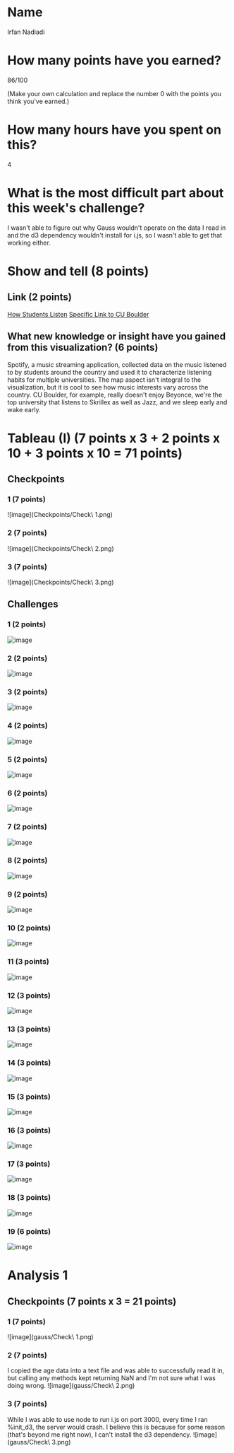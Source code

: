 # Name

Irfan Nadiadi

# How many points have you earned?

86/100

(Make your own calculation and replace the number 0 with the points you think you've earned.)

# How many hours have you spent on this?

4

# What is the most difficult part about this week's challenge?

I wasn't able to figure out why Gauss wouldn't operate on the data I read in and the d3 dependency wouldn't install for i.js, so I wasn't able to get that working either.

# Show and tell (8 points)

## Link (2 points)

[How Students Listen](http://static.echonest.com/HowStudentsListen/)
[Specific Link to CU Boulder](http://static.echonest.com/HowStudentsListen/school.html?school=university%20colorado%20boulder)

## What new knowledge or insight have you gained from this visualization? (6 points)

Spotify, a music streaming application, collected data on the music listened to by students around the country and used it to characterize listening habits for multiple universities. The map aspect isn't integral to the visualization, but it is cool to see how music interests vary across the country. CU Boulder, for example, really doesn't enjoy Beyonce, we're the top university that listens to Skrillex as well as Jazz, and we sleep early and wake early.

# Tableau (I) (7 points x 3 + 2 points x 10 + 3 points x 10 = 71 points)

## Checkpoints

### 1 (7 points)

![image](Checkpoints/Check\ 1.png)

### 2 (7 points)

![image](Checkpoints/Check\ 2.png)

### 3 (7 points)

![image](Checkpoints/Check\ 3.png)

## Challenges

### 1 (2 points)

![image](Challenges/1.png)

### 2 (2 points)

![image](Challenges/2.png)

### 3 (2 points)

![image](Challenges/3.png)

### 4 (2 points)

![image](Challenges/4.png)

### 5 (2 points)

![image](Challenges/5.png)

### 6 (2 points)

![image](Challenges/6.png)

### 7 (2 points)

![image](Challenges/7.png)

### 8 (2 points)

![image](Challenges/8.png)

### 9 (2 points)

![image](Challenges/9.png)

### 10 (2 points)

![image](Challenges/10.png)

### 11 (3 points)

![image](Challenges/11.png)

### 12 (3 points)

![image](Challenges/12.png)

### 13 (3 points)

![image](Challenges/13.png)

### 14 (3 points)

![image](Challenges/14.png)

### 15 (3 points)

![image](Challenges/15.png)

### 16 (3 points)

![image](Challenges/16.png)

### 17 (3 points)

![image](Challenges/17.png)

### 18 (3 points)

![image](Challenges/18.png)

### 19 (6 points)

![image](Challenges/19.png)



# Analysis 1

## Checkpoints (7 points x 3 = 21 points)

### 1 (7 points)

![image](gauss/Check\ 1.png)

### 2 (7 points)
I copied the age data into a text file and was able to successfully read it in, but calling any methods kept returning NaN and I'm not sure what I was doing wrong.
![image](gauss/Check\ 2.png)

### 3 (7 points)
While I was able to use node to run i.js on port 3000, every time I ran %init_d3, the server would crash. I believe this is because for some reason (that's beyond me right now), I can't install the d3 dependency.
![image](gauss/Check\ 3.png)
